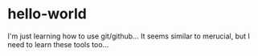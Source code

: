# hello-world
I'm just learning how to use git/github... It seems similar to merucial, but I
need to learn these tools too...
